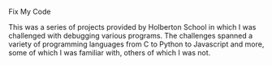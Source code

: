 Fix My Code

This was a series of projects provided by Holberton School in which I was challenged with debugging various programs. The challenges spanned a variety of programming languages from C to Python to Javascript and more, some of which I was familiar with, others of which I was not.
